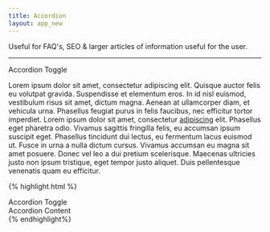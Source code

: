 ```yaml
---
title: Accordion
layout: app_new
---
```


<p class="t-4">Useful for FAQ's, SEO &amp; larger articles of information useful for the user.</p>

<hr />

<div class="Accordion m-bottom">
<div class="Accordion__toggle">Accordion Toggle</div>
	<div class="Accordion__content"><p>Lorem ipsum dolor sit amet, consectetur adipiscing elit. Quisque auctor felis eu volutpat gravida. Suspendisse et elementum eros. In id nisl euismod, vestibulum risus sit amet, dictum magna. Aenean at ullamcorper diam, et vehicula urna. Phasellus feugiat purus in felis faucibus, nec efficitur tortor imperdiet. Lorem ipsum dolor sit amet, consectetur <a href="#">adipiscing</a> elit. Phasellus eget pharetra odio. Vivamus sagittis fringilla felis, eu accumsan ipsum suscipit eget. Phasellus tincidunt dui lectus, eu fermentum lacus euismod ut. Fusce in urna a nulla dictum cursus. Vivamus accumsan eu magna sit amet posuere. Donec vel leo a dui pretium scelerisque. Maecenas ultricies justo non ipsum tristique, eget tempor justo aliquet. Duis pellentesque venenatis quam eu efficitur.</p></div>
</div>

{% highlight html %}
<div class="Accordion">
	<div class="Accordion__toggle">Accordion Toggle</div>
	<div class="Accordion__content">Accordion Content</div>
</div>
{% endhighlight%}
